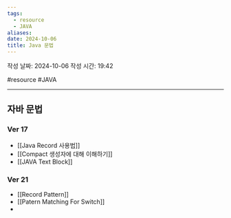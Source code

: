 ```yaml
---
tags:
  - resource
  - JAVA
aliases: 
date: 2024-10-06
title: Java 문법
---
```


작성 날짜: 2024-10-06
작성 시간: 19:42

#resource #JAVA 

---

## 자바 문법

### Ver 17

- [[Java Record 사용법]]
- [[Compact 생성자에 대해 이해하기]]
- [[JAVA Text Block]]


### Ver 21

- [[Record Pattern]]
- [[Patern Matching For Switch]]
- 
